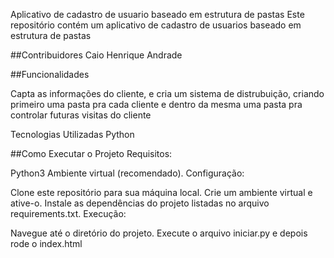 Aplicativo de cadastro de usuario baseado em estrutura de pastas
Este repositório contém um aplicativo de cadastro de usuarios baseado em estrutura de pastas

##Contribuidores
Caio Henrique Andrade



##Funcionalidades

Capta as informações do cliente, e cria um sistema de distrubuição, criando primeiro uma pasta pra cada cliente e dentro da mesma uma pasta pra controlar futuras visitas do cliente

Tecnologias Utilizadas
Python

##Como Executar o Projeto
Requisitos:

Python3
Ambiente virtual (recomendado).
Configuração:

Clone este repositório para sua máquina local.
Crie um ambiente virtual e ative-o.
Instale as dependências do projeto listadas no arquivo requirements.txt.
Execução:

Navegue até o diretório do projeto.
Execute o arquivo iniciar.py e depois rode o index.html
